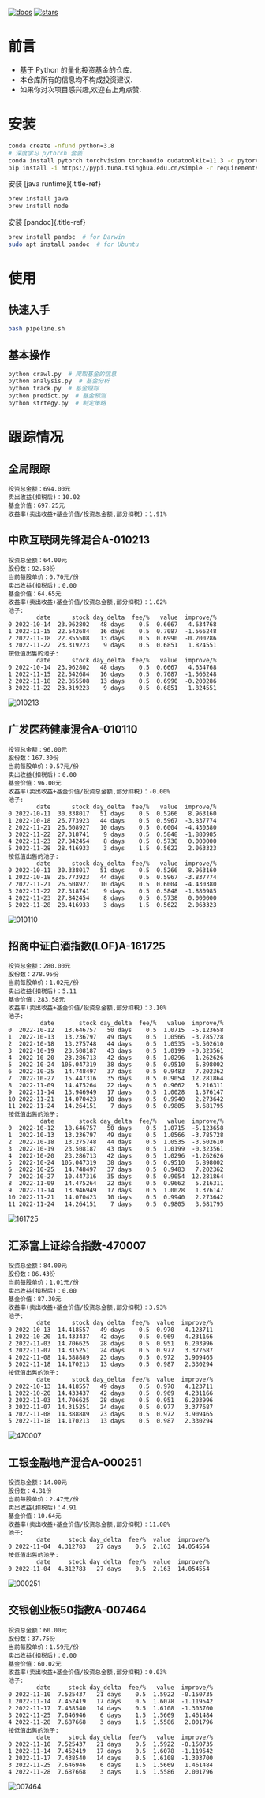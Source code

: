 [![docs](https://readthedocs.org/projects/fund/badge/?version=latest)](https://fund.readthedocs.io/zh_CN/latest/)
[![stars](https://shields.io/github/stars/zhaisilong/fund?style=social)](https://github.com/zhaisilong/fund)

# 前言

-   基于 Python 的量化投资基金的仓库.
-   本仓库所有的信息均不构成投资建议.
-   如果你对次项目感兴趣,欢迎右上角点赞.

# 安装

``` bash
conda create -nfund python=3.8
# 深度学习 pytorch 套装
conda install pytorch torchvision torchaudio cudatoolkit=11.3 -c pytorch
pip install -i https://pypi.tuna.tsinghua.edu.cn/simple -r requirements.txt
```

安装 [java runtime]{.title-ref}

``` bash
brew install java
brew install node
```

安装 [pandoc]{.title-ref}

``` bash
brew install pandoc  # for Darwin
sudo apt install pandoc  # for Ubuntu
```

# 使用

## 快速入手

``` bash
bash pipeline.sh
```

## 基本操作

``` bash
python crawl.py  # 爬取基金的信息
python analysis.py  # 基金分析
python track.py  # 基金跟踪
python predict.py  # 基金预测
python strtegy.py  # 制定策略
```

# 跟踪情况

## 全局跟踪

``` {. literal=""}
投资总金额：694.00元
卖出收益(扣税后)：10.02
基金价值：697.25元
收益率(卖出收益+基金价值/投资总金额,部分扣税)：1.91%
```

## 中欧互联网先锋混合A-010213

``` {. literal=""}
投资总金额：64.00元
股份数：92.68份
当前每股单价：0.70元/份
卖出收益(扣税后)：0.00
基金价值：64.65元
收益率(卖出收益+基金价值/投资总金额,部分扣税)：1.02%
池子:
        date      stock day_delta  fee/%   value  improve/%
0 2022-10-14  23.962802   48 days    0.5  0.6667   4.634768
1 2022-11-15  22.542684   16 days    0.5  0.7087  -1.566248
2 2022-11-18  22.855508   13 days    0.5  0.6990  -0.200286
3 2022-11-22  23.319223    9 days    0.5  0.6851   1.824551
按低值出售的池子:
        date      stock day_delta  fee/%   value  improve/%
0 2022-10-14  23.962802   48 days    0.5  0.6667   4.634768
1 2022-11-15  22.542684   16 days    0.5  0.7087  -1.566248
2 2022-11-18  22.855508   13 days    0.5  0.6990  -0.200286
3 2022-11-22  23.319223    9 days    0.5  0.6851   1.824551
```

![010213](data/trace/imgs/中欧互联网先锋混合A-010213.png)

## 广发医药健康混合A-010110

``` {. literal=""}
投资总金额：96.00元
股份数：167.30份
当前每股单价：0.57元/份
卖出收益(扣税后)：0.00
基金价值：96.00元
收益率(卖出收益+基金价值/投资总金额,部分扣税)：-0.00%
池子:
        date      stock day_delta  fee/%   value  improve/%
0 2022-10-11  30.338017   51 days    0.5  0.5266   8.963160
1 2022-10-18  26.773923   44 days    0.5  0.5967  -3.837774
2 2022-11-21  26.608927   10 days    0.5  0.6004  -4.430380
3 2022-11-22  27.318741    9 days    0.5  0.5848  -1.880985
4 2022-11-23  27.842454    8 days    0.5  0.5738   0.000000
5 2022-11-28  28.416933    3 days    1.5  0.5622   2.063323
按低值出售的池子:
        date      stock day_delta  fee/%   value  improve/%
0 2022-10-11  30.338017   51 days    0.5  0.5266   8.963160
1 2022-10-18  26.773923   44 days    0.5  0.5967  -3.837774
2 2022-11-21  26.608927   10 days    0.5  0.6004  -4.430380
3 2022-11-22  27.318741    9 days    0.5  0.5848  -1.880985
4 2022-11-23  27.842454    8 days    0.5  0.5738   0.000000
5 2022-11-28  28.416933    3 days    1.5  0.5622   2.063323
```

![010110](data/trace/imgs/广发医药健康混合A-010110.png)

## 招商中证白酒指数(LOF)A-161725

``` {. literal=""}
投资总金额：280.00元
股份数：278.95份
当前每股单价：1.02元/份
卖出收益(扣税后)：5.11
基金价值：283.58元
收益率(卖出收益+基金价值/投资总金额,部分扣税)：3.10%
池子:
         date       stock day_delta  fee/%   value  improve/%
0  2022-10-12   13.646757   50 days    0.5  1.0715  -5.123658
1  2022-10-13   13.236797   49 days    0.5  1.0566  -3.785728
2  2022-10-18   13.275748   44 days    0.5  1.0535  -3.502610
3  2022-10-19   23.508187   43 days    0.5  1.0199  -0.323561
4  2022-10-20   23.286713   42 days    0.5  1.0296  -1.262626
5  2022-10-24  105.047319   38 days    0.5  0.9510   6.898002
6  2022-10-25   14.748497   37 days    0.5  0.9483   7.202362
7  2022-10-27   15.447316   35 days    0.5  0.9054  12.281864
8  2022-11-09   14.475264   22 days    0.5  0.9662   5.216311
9  2022-11-14   13.946949   17 days    0.5  1.0028   1.376147
10 2022-11-21   14.070423   10 days    0.5  0.9940   2.273642
11 2022-11-24   14.264151    7 days    0.5  0.9805   3.681795
按低值出售的池子:
         date       stock day_delta  fee/%   value  improve/%
0  2022-10-12   18.646757   50 days    0.5  1.0715  -5.123658
1  2022-10-13   13.236797   49 days    0.5  1.0566  -3.785728
2  2022-10-18   13.275748   44 days    0.5  1.0535  -3.502610
3  2022-10-19   23.508187   43 days    0.5  1.0199  -0.323561
4  2022-10-20   23.286713   42 days    0.5  1.0296  -1.262626
5  2022-10-24  105.047319   38 days    0.5  0.9510   6.898002
6  2022-10-25   14.748497   37 days    0.5  0.9483   7.202362
7  2022-10-27   10.447316   35 days    0.5  0.9054  12.281864
8  2022-11-09   14.475264   22 days    0.5  0.9662   5.216311
9  2022-11-14   13.946949   17 days    0.5  1.0028   1.376147
10 2022-11-21   14.070423   10 days    0.5  0.9940   2.273642
11 2022-11-24   14.264151    7 days    0.5  0.9805   3.681795
```

![161725](data/trace/imgs/招商中证白酒指数(LOF)A-161725.png)

## 汇添富上证综合指数-470007

``` {. literal=""}
投资总金额：84.00元
股份数：86.43份
当前每股单价：1.01元/份
卖出收益(扣税后)：0.00
基金价值：87.30元
收益率(卖出收益+基金价值/投资总金额,部分扣税)：3.93%
池子:
        date      stock day_delta  fee/%  value  improve/%
0 2022-10-13  14.418557   49 days    0.5  0.970   4.123711
1 2022-10-20  14.433437   42 days    0.5  0.969   4.231166
2 2022-11-03  14.706625   28 days    0.5  0.951   6.203996
3 2022-11-07  14.315251   24 days    0.5  0.977   3.377687
4 2022-11-08  14.388889   23 days    0.5  0.972   3.909465
5 2022-11-18  14.170213   13 days    0.5  0.987   2.330294
按低值出售的池子:
        date      stock day_delta  fee/%  value  improve/%
0 2022-10-13  14.418557   49 days    0.5  0.970   4.123711
1 2022-10-20  14.433437   42 days    0.5  0.969   4.231166
2 2022-11-03  14.706625   28 days    0.5  0.951   6.203996
3 2022-11-07  14.315251   24 days    0.5  0.977   3.377687
4 2022-11-08  14.388889   23 days    0.5  0.972   3.909465
5 2022-11-18  14.170213   13 days    0.5  0.987   2.330294
```

![470007](data/trace/imgs/汇添富上证综合指数-470007.png)

## 工银金融地产混合A-000251

``` {. literal=""}
投资总金额：14.00元
股份数：4.31份
当前每股单价：2.47元/份
卖出收益(扣税后)：4.91
基金价值：10.64元
收益率(卖出收益+基金价值/投资总金额,部分扣税)：11.08%
池子:
        date     stock day_delta  fee/%  value  improve/%
0 2022-11-04  4.312783   27 days    0.5  2.163  14.054554
按低值出售的池子:
        date     stock day_delta  fee/%  value  improve/%
0 2022-11-04  4.312783   27 days    0.5  2.163  14.054554
```

![000251](data/trace/imgs/工银金融地产混合A-000251.png)

## 交银创业板50指数A-007464

``` {. literal=""}
投资总金额：60.00元
股份数：37.75份
当前每股单价：1.59元/份
卖出收益(扣税后)：0.00
基金价值：60.02元
收益率(卖出收益+基金价值/投资总金额,部分扣税)：0.03%
池子:
        date     stock day_delta  fee/%   value  improve/%
0 2022-11-10  7.525437   21 days    0.5  1.5922  -0.150735
1 2022-11-14  7.452419   17 days    0.5  1.6078  -1.119542
2 2022-11-17  7.438540   14 days    0.5  1.6108  -1.303700
3 2022-11-25  7.646946    6 days    1.5  1.5669   1.461484
4 2022-11-28  7.687668    3 days    1.5  1.5586   2.001796
按低值出售的池子:
        date     stock day_delta  fee/%   value  improve/%
0 2022-11-10  7.525437   21 days    0.5  1.5922  -0.150735
1 2022-11-14  7.452419   17 days    0.5  1.6078  -1.119542
2 2022-11-17  7.438540   14 days    0.5  1.6108  -1.303700
3 2022-11-25  7.646946    6 days    1.5  1.5669   1.461484
4 2022-11-28  7.687668    3 days    1.5  1.5586   2.001796
```

![007464](data/trace/imgs/交银创业板50指数A-007464.png)

